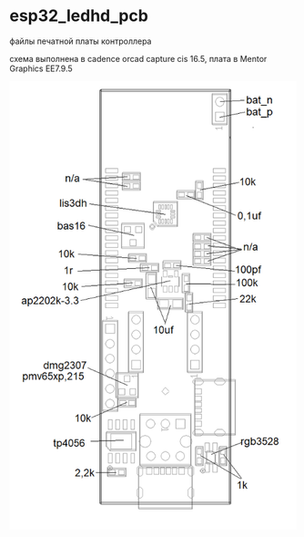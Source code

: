 # esp32_ledhd_pcb

файлы печатной платы контроллера

схема выполнена в cadence orcad capture cis 16.5, плата в Mentor Graphics EE7.9.5

![Иллюстрация к проекту](https://github.com/plaber/esp32_ledhd_pcb/blob/main/bom.png)
